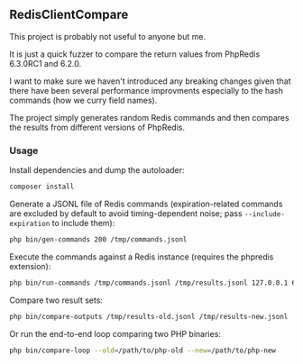 ## RedisClientCompare

This project is probably not useful to anyone but me.

It is just a quick fuzzer to compare the return values from PhpRedis 6.3.0RC1 and 6.2.0.

I want to make sure we haven't introduced any breaking changes given that there have been several performance improvments especially to the hash commands (how we curry field names).

The project simply generates random Redis commands and then compares the results from different versions of PhpRedis.

### Usage

Install dependencies and dump the autoloader:

```bash
composer install
```

Generate a JSONL file of Redis commands (expiration-related commands are excluded by default to avoid timing-dependent noise; pass `--include-expiration` to include them):

```bash
php bin/gen-commands 200 /tmp/commands.jsonl
```

Execute the commands against a Redis instance (requires the phpredis extension):

```bash
php bin/run-commands /tmp/commands.jsonl /tmp/results.jsonl 127.0.0.1 6379
```

Compare two result sets:

```bash
php bin/compare-outputs /tmp/results-old.jsonl /tmp/results-new.jsonl
```

Or run the end-to-end loop comparing two PHP binaries:

```bash
php bin/compare-loop --old=/path/to/php-old --new=/path/to/php-new
```
